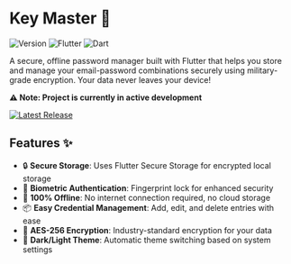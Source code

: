 # Key Master 🔐

![Version](https://img.shields.io/badge/version-0.1.3-blue) ![Flutter](https://img.shields.io/badge/Flutter-%2302569B.svg?style=flat&logo=Flutter&logoColor=white) ![Dart](https://img.shields.io/badge/Dart-0175C2?style=flat&logo=dart&logoColor=white)

A secure, offline password manager built with Flutter that helps you store and manage your email-password combinations securely using military-grade encryption. Your data never leaves your device!

**⚠️ Note: Project is currently in active development**

[![Latest Release](https://img.shields.io/badge/release-v0.1.3-green)](https://github.com/sahil-ingle/key_master/releases/tag/v1.3)

## Features ✨

- 🔒 **Secure Storage**: Uses Flutter Secure Storage for encrypted local storage
- 📱 **Biometric Authentication**: Fingerprint lock for enhanced security
- 🚫 **100% Offline**: No internet connection required, no cloud storage
- 📦 **Easy Credential Management**: Add, edit, and delete entries with ease
- 🔑 **AES-256 Encryption**: Industry-standard encryption for your data
- 🌙 **Dark/Light Theme**: Automatic theme switching based on system settings

